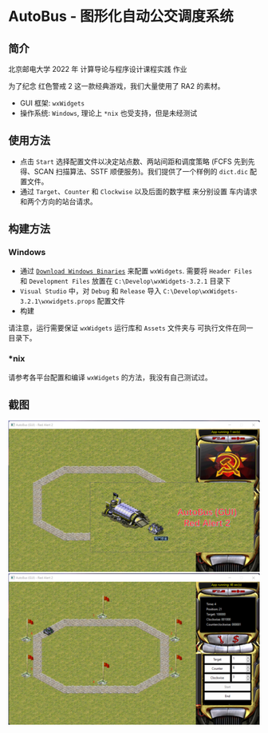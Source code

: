 # AutoBus - 图形化自动公交调度系统

## 简介
北京邮电大学 2022 年 计算导论与程序设计课程实践 作业

为了纪念 红色警戒 2 这一款经典游戏，我们大量使用了 RA2 的素材。

- GUI 框架: `wxWidgets`
- 操作系统: `Windows`, 理论上 `*nix` 也受支持，但是未经测试

## 使用方法
- 点击 `Start` 选择配置文件以决定站点数、两站间距和调度策略 (FCFS 先到先得、SCAN 扫描算法、SSTF 顺便服务)。我们提供了一个样例的 `dict.dic` 配置文件。
- 通过 `Target`、`Counter` 和 `Clockwise` 以及后面的数字框 来分别设置 车内请求和两个方向的站台请求。

## 构建方法
### Windows
- 通过 [`Download Windows Binaries`](https://www.wxwidgets.org/downloads/) 来配置 `wxWidgets`. 需要将 `Header Files` 和 `Development Files` 放置在 `C:\Develop\wxWidgets-3.2.1` 目录下
- `Visual Studio` 中，对 `Debug` 和 `Release` 导入  `C:\Develop\wxWidgets-3.2.1\wxwidgets.props` 配置文件
- 构建

请注意，运行需要保证 `wxWidgets` 运行库和 `Assets` 文件夹与 可执行文件在同一目录下。

### *nix
请参考各平台配置和编译 `wxWidgets` 的方法，我没有自己测试过。

## 截图
![Splash](Demo/1.png)
![Splash](Demo/2.png)
